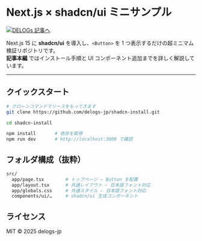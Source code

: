 # Next.js × shadcn/ui ミニサンプル

[![DELOGs 記事へ](https://img.shields.io/badge/DELOGs-記事はこちら-1e90ff?logo=githubpages)](https://delogs.jp/next-js/shadcn-ui/create-app)

Next.js 15 に **shadcn/ui** を導入し、`<Button>` を 1 つ表示するだけの超ミニマム検証リポジトリです。  
**記事本編** ではインストール手順と UI コンポーネント追加までを詳しく解説しています。

---

## クイックスタート

```bash
# クローンコマンドでソースをもってきます
git clone https://github.com/delogs-jp/shadcn-install.git

cd shadcn-install

npm install       # 依存を取得
npm run dev       # http://localhost:3000 で確認
```

## フォルダ構成（抜粋）

```bash
src/
  app/page.tsx        # トップページ – Button を配置
  app/layout.tsx      # 共通レイアウト – 日本語フォント対応
  app/globals.css     # 共通スタイル – 日本語フォント対応
  components/ui/…     # shadcn/ui 生成コンポーネント
```

## ライセンス

MIT © 2025 delogs-jp
